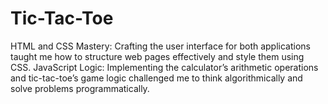 # Tic-Tac-Toe
HTML and CSS Mastery: Crafting the user interface for both applications taught me how to structure web pages effectively and style them using CSS.  JavaScript Logic: Implementing the calculator’s arithmetic operations and tic-tac-toe’s game logic challenged me to think algorithmically and solve problems programmatically.
